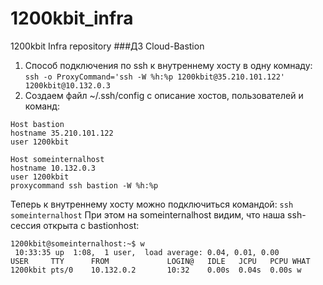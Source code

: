 # 1200kbit_infra
1200kbit Infra repository
###ДЗ Cloud-Bastion

1. Способ подключения по ssh к внутреннему хосту в одну комнаду:
`ssh -o ProxyCommand='ssh -W %h:%p 1200kbit@35.210.101.122' 1200kbit@10.132.0.3`
2. Создаем файл ~/.ssh/config с описание хостов, пользователей и команд:
```
Host bastion
hostname 35.210.101.122
user 1200kbit

Host someinternalhost
hostname 10.132.0.3
user 1200kbit
proxycommand ssh bastion -W %h:%p
```
Теперь к внутреннему хосту можно подключиться командой:
`ssh someinternalhost`
При этом на someinternalhost видим, что наша ssh-сессия открыта с bastionhost:
```
1200kbit@someinternalhost:~$ w
 10:33:35 up  1:08,  1 user,  load average: 0.04, 0.01, 0.00
USER     TTY      FROM             LOGIN@   IDLE   JCPU   PCPU WHAT
1200kbit pts/0    10.132.0.2       10:32    0.00s  0.04s  0.00s w
```
